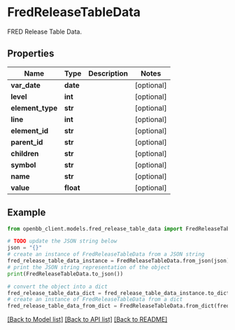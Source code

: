 # FredReleaseTableData

FRED Release Table Data.

## Properties

Name | Type | Description | Notes
------------ | ------------- | ------------- | -------------
**var_date** | **date** |  | [optional] 
**level** | **int** |  | [optional] 
**element_type** | **str** |  | [optional] 
**line** | **int** |  | [optional] 
**element_id** | **str** |  | [optional] 
**parent_id** | **str** |  | [optional] 
**children** | **str** |  | [optional] 
**symbol** | **str** |  | [optional] 
**name** | **str** |  | [optional] 
**value** | **float** |  | [optional] 

## Example

```python
from openbb_client.models.fred_release_table_data import FredReleaseTableData

# TODO update the JSON string below
json = "{}"
# create an instance of FredReleaseTableData from a JSON string
fred_release_table_data_instance = FredReleaseTableData.from_json(json)
# print the JSON string representation of the object
print(FredReleaseTableData.to_json())

# convert the object into a dict
fred_release_table_data_dict = fred_release_table_data_instance.to_dict()
# create an instance of FredReleaseTableData from a dict
fred_release_table_data_from_dict = FredReleaseTableData.from_dict(fred_release_table_data_dict)
```
[[Back to Model list]](../README.md#documentation-for-models) [[Back to API list]](../README.md#documentation-for-api-endpoints) [[Back to README]](../README.md)


